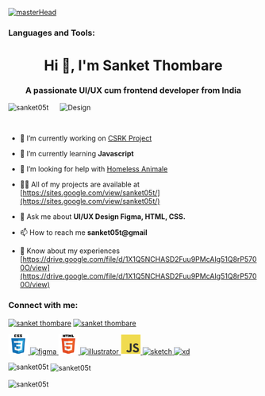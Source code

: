 [![masterHead](https://github.com/sanket05t/sanket05t/assets/170795528/94064b77-a759-4bfe-99ea-d439fe17c295.gif)](https://sanket05t.io)
<h3 align="left">Languages and Tools:</h3>
<h1 align="center">Hi 👋, I'm Sanket Thombare</h1>
<h3 align="center">A passionate UI/UX cum frontend developer from India</h3>
<img align="right" alt="Design" width="400" src="https://i.pinimg.com/originals/a5/35/60/a53560c8088900e266880f779dacced7.gif">


<p align="left"> <img src="https://komarev.com/ghpvc/?username=sanket05t&label=Profile%20views&color=0e75b6&style=flat" alt="sanket05t" /> </p>

<p align="left"> <a href="https://twitter.com/" target="blank"><img src="https://img.shields.io/twitter/follow/?logo=twitter&style=for-the-badge" alt="" /></a> </p>

- 🔭 I’m currently working on [CSRK Project](https://csrkagrifresh.com/)

- 🌱 I’m currently learning **Javascript**

- 🤝 I’m looking for help with [Homeless Animale](https://www.behance.net/gallery/167800041/Homeless-Animal-RescueTreatmentShelter-UXUI)

- 👨‍💻 All of my projects are available at [https://sites.google.com/view/sanket05t/](https://sites.google.com/view/sanket05t/)

- 💬 Ask me about **UI/UX Design Figma, HTML, CSS.**

- 📫 How to reach me **sanket05t@gmail**

- 📄 Know about my experiences [https://drive.google.com/file/d/1X1Q5NCHASD2Fuu9PMcAIg51Q8rP5700O/view](https://drive.google.com/file/d/1X1Q5NCHASD2Fuu9PMcAIg51Q8rP5700O/view)

<h3 align="left">Connect with me:</h3>
<p align="left">
<a href="https://linkedin.com/in/sanket thombare" target="blank"><img align="center" src="https://raw.githubusercontent.com/rahuldkjain/github-profile-readme-generator/master/src/images/icons/Social/linked-in-alt.svg" alt="sanket thombare" height="30" width="40" /></a>
<a href="https://www.behance.net/sanket thombare" target="blank"><img align="center" src="https://raw.githubusercontent.com/rahuldkjain/github-profile-readme-generator/master/src/images/icons/Social/behance.svg" alt="sanket thombare" height="30" width="40" /></a>
</p>

<p align="left"> <a href="https://www.w3schools.com/css/" target="_blank" rel="noreferrer"> <img src="https://raw.githubusercontent.com/devicons/devicon/master/icons/css3/css3-original-wordmark.svg" alt="css3" width="40" height="40"/> </a> <a href="https://www.figma.com/" target="_blank" rel="noreferrer"> <img src="https://www.vectorlogo.zone/logos/figma/figma-icon.svg" alt="figma" width="40" height="40"/> </a> <a href="https://www.w3.org/html/" target="_blank" rel="noreferrer"> <img src="https://raw.githubusercontent.com/devicons/devicon/master/icons/html5/html5-original-wordmark.svg" alt="html5" width="40" height="40"/> </a> <a href="https://www.adobe.com/in/products/illustrator.html" target="_blank" rel="noreferrer"> <img src="https://www.vectorlogo.zone/logos/adobe_illustrator/adobe_illustrator-icon.svg" alt="illustrator" width="40" height="40"/> </a> <a href="https://developer.mozilla.org/en-US/docs/Web/JavaScript" target="_blank" rel="noreferrer"> <img src="https://raw.githubusercontent.com/devicons/devicon/master/icons/javascript/javascript-original.svg" alt="javascript" width="40" height="40"/> </a> <a href="https://www.sketch.com/" target="_blank" rel="noreferrer"> <img src="https://www.vectorlogo.zone/logos/sketchapp/sketchapp-icon.svg" alt="sketch" width="40" height="40"/> </a> <a href="https://www.adobe.com/products/xd.html" target="_blank" rel="noreferrer"> <img src="https://cdn.worldvectorlogo.com/logos/adobe-xd.svg" alt="xd" width="40" height="40"/> </a> </p>

<p><img align="left" src="https://github-readme-stats.vercel.app/api/top-langs?username=sanket05t&show_icons=true&locale=en&layout=compact" alt="sanket05t" /></p>

<p>&nbsp;<img align="center" src="https://github-readme-stats.vercel.app/api?username=sanket05t&show_icons=true&locale=en" alt="sanket05t" /></p>

<p><img align="center" src="https://github-readme-streak-stats.herokuapp.com/?user=sanket05t&" alt="sanket05t" /></p>
